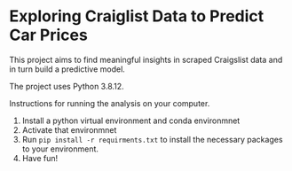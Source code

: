 # Exploring Craiglist Data to Predict Car Prices

This project aims to find meaningful insights in scraped Craigslist data and in turn build a predictive model. 

The project uses Python 3.8.12.



Instructions for running the analysis on your computer. 

1. Install a python virtual environment and conda environmnet
2. Activate that environmnet
3. Run `pip install -r requirments.txt` to install the necessary packages to your environment.
4. Have fun!


